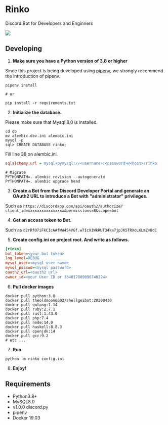 # Rinko

Discord Bot for Developers and Enginners

![](https://img.shields.io/badge/Version-0.9.0-green)

## Developing

1. **Make sure you have a Python version of 3.8 or higher**

Since this project is being developed using [pipenv](https://github.com/pypa/pipenv), we strongly recommend the introduction of pipenv.

```shell
pipenv install

# or

pip install -r requirements.txt
```

2. **Initialize the database.**

Please make sure that Mysql 8.0 is installed.

```shell
cd db
mv alembic.dev.ini alembic.ini
mysql -p
sql> CREATE DATABASE rinko;
```

Fill line 38 on alembic.ini.
```ini
sqlalchemy.url = mysql+pymysql://<username>:<password>@<host>/rinko
```

```shell
# Migrate
PYTHONPATH=. alembic revision --autogenerate
PYTHONPATH=. alembic upgrade head
```

3. **Create a Bot from the Discord Developer Portal and generate an OAuth2 URL to introduce a Bot with "administrator" privileges.**

Such as `https://discordapp.com/api/oauth2/authorize?client_id=xxxxxxxxxxxxxxxx&permissions=8&scope=bot`

4. **Get an access token to Bot.**

Such as `d2rRfO7iFkCIcAAfWW454VGf.w7IcX1WkRUT34ka7jpJK5TRXoLKLmZv0dC`

5. **Create config.ini on project root. And write as follows.**

```ini
[rinko]
bot_token=<your bot token>
log_level=DEBUG
mysql_user=<mysql user name>
mysql_passwd=<mysql password>
oauth2_url=<oauth2 url>
owner_id=<your User ID or 334017809090740224>
```

6. **Pull docker images**

```shell
docker pull python:3.8
docker pull theoldmoon0602/shellgeibot:20200430
docker pull golang:1.14
docker pull ruby:2.7.1
docker pull rust:1.43.0
docker pull php:7.4
docker pull node:14.0
docker pull haskell:8.8.3
docker pull openjdk:14
docker pull gcc:9.2
# etc ...
```

7. **Run**

```
python -m rinko config.ini
```

8. **Enjoy!**

## Requirements

- Python3.8+
- MySQL8.0
- v1.0.0 discord.py
- pipenv
- Docker 19.03